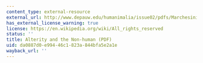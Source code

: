 ```yaml
---
content_type: external-resource
external_url: http://www.depauw.edu/humanimalia/issue02/pdfs/Marchesini.pdf
has_external_license_warning: true
license: https://en.wikipedia.org/wiki/All_rights_reserved
status: ''
title: Alterity and the Non-human (PDF)
uid: da0887d0-e994-46c1-823a-844bfa5e2a1e
wayback_url: ''
---
```

